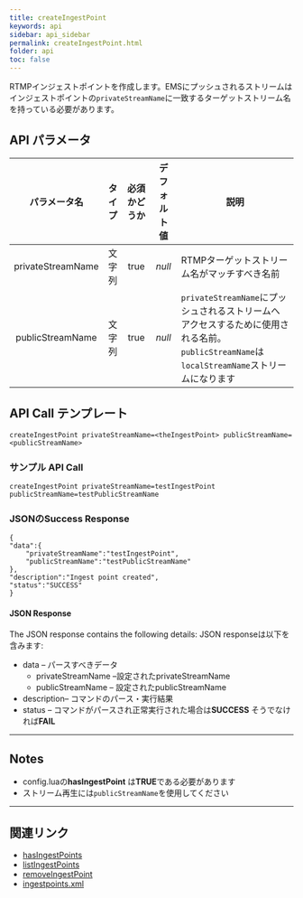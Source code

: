 ```yaml
---
title: createIngestPoint
keywords: api
sidebar: api_sidebar
permalink: createIngestPoint.html
folder: api
toc: false
---
```



RTMPインジェストポイントを作成します。EMSにプッシュされるストリームはインジェストポイントの`privateStreamName`に一致するターゲットストリーム名を持っている必要があります。



## API パラメータ

| パラメータ名  |  タイプ | 必須かどうか | デフォルト値 | 説明 |
| :---------------: | :----: | :-------: | :-----------: | ---------------------------------------- |
| privateStreamName | 文字列 |   true    |    *null*     | RTMPターゲットストリーム名がマッチすべき名前 |
| publicStreamName  | 文字列 |   true    |    *null*     | `privateStreamName`にプッシュされるストリームへアクセスするために使用される名前。`publicStreamName`は`localStreamName`ストリームになります |



## API Call テンプレート

```
createIngestPoint privateStreamName=<theIngestPoint> publicStreamName=<publicStreamName>
```



### サンプル API Call

```
createIngestPoint privateStreamName=testIngestPoint publicStreamName=testPublicStreamName
```



### JSONのSuccess Response

```
{
"data":{
    "privateStreamName":"testIngestPoint",
    "publicStreamName":"testPublicStreamName"
},
"description":"Ingest point created",
"status":"SUCCESS"
}
```



#### JSON Response

The JSON response contains the following details:
JSON responseは以下を含みます:

- data – パースすべきデータ
  - privateStreamName –設定されたprivateStreamName
  - publicStreamName – 設定されたpublicStreamName
- description– コマンドのパース・実行結果
- status – コマンドがパースされ正常実行された場合は**SUCCESS** そうでなければ**FAIL**

------

## Notes

-  config.luaの**hasIngestPoint** は**TRUE**である必要があります
-  ストリーム再生には`publicStreamName`を使用してください

------

## 関連リンク

- [hasIngestPoints](userguide_configlua.html#hasingestpoints)
- [listIngestPoints](listIngestPoints.html)
- [removeIngestPoint](removeIngestPoint.html)
- [ingestpoints.xml](userguide_ingestpoints.html)
